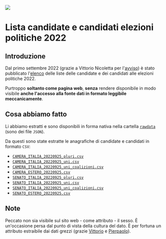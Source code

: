 <a href="https://www.datibenecomune.it/"><img src="https://img.shields.io/badge/%F0%9F%99%8F-%23datiBeneComune-%23cc3232"/></a>

# Lista candidate e candidati elezioni politiche 2022

## Introduzione

Dal primo settembre 2022 (grazie a Vittorio Nicoletta per l'[avviso](https://twitter.com/vi__enne/status/1565401905622392837)) è stato pubblicato l'[elenco](https://dait.interno.gov.it/elezioni/trasparenza/elezioni-politiche-2022) delle liste delle candidate e dei candidati alle elezioni politiche 2022.

Purtroppo **soltanto come pagina web**, **senza** rendere disponibile in modo visibile **anche l'accesso alla fonte dati in formato leggibile meccanicamente**.

## Cosa abbiamo fatto

Li abbiamo estratti e sono disponibili in forma nativa nella cartella [`rawdata`](./rawdata) (sono dei file `JSON`).

Da questi sono state estratte le anagrafiche di candidate e candidati in formato `CSV`:

- [`CAMERA_ITALIA_20220925_pluri.csv`](./processing/CAMERA_ITALIA_20220925_pluri.csv)
- [`CAMERA_ITALIA_20220925_uni.csv`](./processing/CAMERA_ITALIA_20220925_uni.csv)
- [`CAMERA_ITALIA_20220925_uni_coalizioni.csv`](./processing/CAMERA_ITALIA_20220925_uni_coalizioni.csv)
- [`CAMERA_ESTERO_20220925.csv`](./processing/CAMERA_ESTERO_20220925.csv)
- [`SENATO_ITALIA_20220925_pluri.csv`](./processing/SENATO_ITALIA_20220925_pluri.csv)
- [`SENATO_ITALIA_20220925_uni.csv`](./processing/SENATO_ITALIA_20220925_uni.csv)
- [`SENATO_ITALIA_20220925_uni_coalizioni.csv`](./processing/SENATO_ITALIA_20220925_uni_coalizioni.csv)
- [`SENATO_ESTERO_20220925.csv`](./processing/SENATO_ESTERO_20220925.csv)

## Note

Peccato non sia visibile sul sito web - come attributo - il sesso. È un'occasione persa dal punto di vista della cultura del dato. È per fortuna un attributo estraibile dai dati grezzi (grazie [Vittorio](https://github.com/ondata/elezioni-politiche-2022/issues/5) e [Pierpaolo](https://github.com/ondata/elezioni-politiche-2022/issues/6)).
